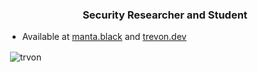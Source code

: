 <h3 align="center">Security Researcher and Student</h3>

- Available at [manta.black](https://manta.black) and [trevon.dev](https://trevon.dev)

<p>&nbsp;<img align="center" src="https://github-readme-stats.vercel.app/api?username=trvon&show_icons=true&theme=dark&locale=en" alt="trvon" /></p>
<!--
**trvon/trvon** is a ✨ _special_ ✨ repository because its `README.md` (this file) appears on your GitHub profile.

Here are some ideas to get you started:

- 🔭 I’m currently working on ...
- 🌱 I’m currently learning ...
- 👯 I’m looking to collaborate on ...
- 🤔 I’m looking for help with ...
- 💬 Ask me about ...
- 📫 How to reach me: ...
- 😄 Pronouns: ...
- ⚡ Fun fact: ...
-->
